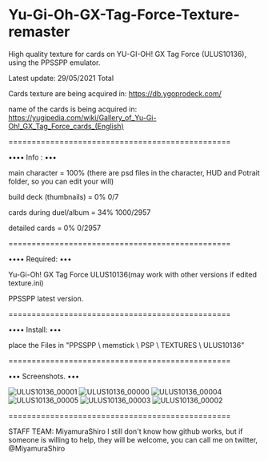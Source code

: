 # Yu-Gi-Oh-GX-Tag-Force-Texture-remaster

High quality texture for cards on YU-GI-OH! GX Tag Force (ULUS10136), using the PPSSPP emulator.

Latest update: 29/05/2021 Total 

Cards texture are being acquired in:
https://db.ygoprodeck.com/
 
name of the cards is being acquired in:
https://yugipedia.com/wiki/Gallery_of_Yu-Gi-Oh!_GX_Tag_Force_cards_(English)

================================================

•••• Info : •••

main character = 100% (there are psd files in the character, HUD and Potrait folder, so you can edit your will) 

build deck (thumbnails) = 0% 0/7

cards during duel/album = 34% 1000/2957 

detailed cards = 0% 0/2957

================================================

•••• Required: •••

Yu-Gi-Oh! GX Tag Force ULUS10136(may work with other versions if edited texture.ini) 

PPSSPP latest version.

================================================

•••• Install: •••

place the Files in "PPSSPP \ memstick \ PSP \ TEXTURES \ ULUS10136"

================================================

••• Screenshots. •••

![ULUS10136_00001](https://user-images.githubusercontent.com/84588191/119859155-800f2400-beeb-11eb-8ba8-36243a4b8f01.jpg)
![ULUS10136_00000](https://user-images.githubusercontent.com/84588191/119859171-84d3d800-beeb-11eb-8e11-7fc52c35e408.jpg)
![ULUS10136_00004](https://user-images.githubusercontent.com/84588191/119284617-7e590e00-bc16-11eb-9ffa-7aa43cfc464e.jpg)
![ULUS10136_00005](https://user-images.githubusercontent.com/84588191/119284621-8153fe80-bc16-11eb-84f8-3d3a392e6f7e.jpg)
![ULUS10136_00003](https://user-images.githubusercontent.com/84588191/119859388-b9479400-beeb-11eb-9d98-431f77c522aa.jpg)
![ULUS10136_00002](https://user-images.githubusercontent.com/84588191/119859393-bba9ee00-beeb-11eb-8d2c-158866df564f.jpg)


================================================

STAFF TEAM: MiyamuraShiro 
I still don't know how github works, but if someone is willing to help, they will be welcome, you can call me on twitter, @MiyamuraShiro
